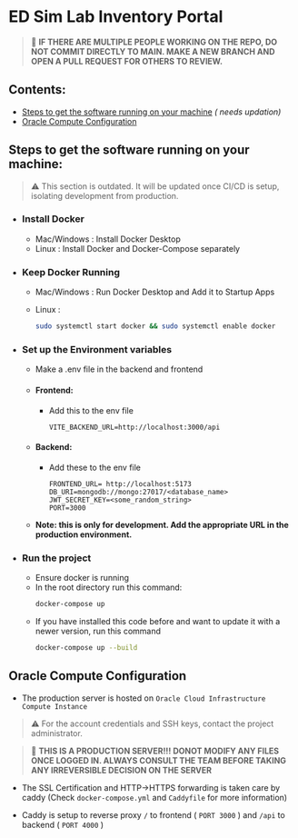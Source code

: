 # ED Sim Lab Inventory Portal

> 🚫 **IF THERE ARE MULTIPLE PEOPLE WORKING ON THE REPO, DO NOT COMMIT DIRECTLY TO MAIN. MAKE A NEW BRANCH AND OPEN A PULL REQUEST FOR OTHERS TO REVIEW.**

## Contents:

- [Steps to get the software running on your machine](#steps-to-get-the-software-running-on-your-machine) *( needs updation)*
- [Oracle Compute Configuration](#oracle-compute-configuration)

## Steps to get the software running on your machine:
> ⚠️ This section is outdated. It will be updated once CI/CD is setup, isolating development from production.

- ### Install Docker
    - Mac/Windows : Install Docker Desktop
    - Linux : Install Docker and Docker-Compose separately

- ### Keep Docker Running
    - Mac/Windows : Run Docker Desktop and Add it to Startup Apps
    - Linux :

        ```bash
        sudo systemctl start docker && sudo systemctl enable docker
        ```

        <!-- Has to be modified, not verified if its right -->

- ### Set up the Environment variables
    - Make a .env file in the backend and frontend
    - #### Frontend:
        - Add this to the env file
            ```env
            VITE_BACKEND_URL=http://localhost:3000/api
            ```
    - #### Backend:
        - Add these to the env file
            ```env
            FRONTEND_URL= http://localhost:5173 
            DB_URI=mongodb://mongo:27017/<database_name>
            JWT_SECRET_KEY=<some_random_string>
            PORT=3000
            ```
    - **Note: this is only for development. Add the appropriate URL in the production environment.**

- ### Run the project
    - Ensure docker is running
    - In the root directory run this command:
        ```bash
        docker-compose up
        ```
    - If you have installed this code before and want to update it with a newer version, run this command
        ```bash
        docker-compose up --build
        ```

## Oracle Compute Configuration

- The production server is hosted on `Oracle Cloud Infrastructure Compute Instance`

> ⚠️ For the account credentials and SSH keys, contact the project administrator.

>🚫 **THIS IS A PRODUCTION SERVER!!! DONOT MODIFY ANY FILES ONCE LOGGED IN. ALWAYS CONSULT THE TEAM BEFORE TAKING ANY IRREVERSIBLE DECISION ON THE SERVER**

- The SSL Certification and HTTP->HTTPS forwarding is taken care by caddy (Check `docker-compose.yml` and `Caddyfile` for more information)

- Caddy is setup to reverse proxy `/` to frontend ( `PORT 3000` ) and `/api` to backend ( `PORT 4000` )


